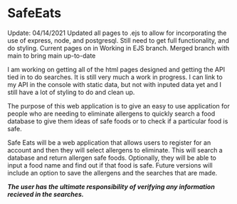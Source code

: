 # SafeEats

Update: 04/14/2021
Updated all pages to .ejs to allow for incorporating the use of express, node, and postgresql. Still need to get full functionality, and do styling. Current pages on in Working in EJS branch.
Merged branch with main to bring main up-to-date

I am working on getting all of the html pages designed and getting the API tied in to do searches. It is still very much a work in progress. I can link to my API in the console with static data, but not with inputed data yet and I still have a lot of styling to do and clean up.



The purpose of this web application is to give an easy to use application for people who are needing to eliminate allergens to quickly search a food database to give them ideas of safe foods or to check if a particular food is safe. 

Safe Eats will be a web application that allows users to register for an account and then they will select allergens to eliminate. This will search a database and return allergen safe foods. Optionally, they will be able to input a food name and find out if that food is safe. Future versions will include an option to save the allergens and the searches that are made. 

***The user has the ultimate responsibility of verifying any information recieved in the searches.***
